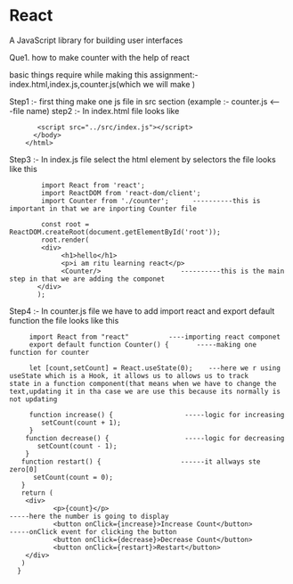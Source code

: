 # React

A JavaScript library for building user interfaces

Que1. how to make counter with the help of react 

basic things require while making this assignment:- index.html,index.js,counter.js(which we will make ) 

Step1 :- first thing make one js file in src section (example :- counter.js <---file name)
step2 :- In index.html file looks like 
        <!DOCTYPE html>
         <html lang="en">
            <head>
              <some tags>
              <title>React App</title>
           </head>
           <body>
              <div id="root"></div>

           <script src="../src/index.js"></script>
          </body>
        </html>
Step3 :- In index.js file select the html element by selectors the file looks like this 
  
            import React from 'react';
            import ReactDOM from 'react-dom/client';
            import Counter from './counter';      ----------this is important in that we are inporting Counter file

            const root = ReactDOM.createRoot(document.getElementById('root'));
            root.render(
            <div>
                 <h1>hello</h1>
                 <p>i am ritu learning react</p>
                 <Counter/>                    ----------this is the main step in that we are adding the componet
           </div>
           );

Step4 :- In counter.js file we have to add import react and export default function the file looks like this 
  
         import React from "react"          ----importing react componet
         export default function Counter() {       -----making one function for counter

         let [count,setCount] = React.useState(0);    ---here we r using useState which is a Hook, it allows us to allows us to track                                                              state in a function component(that means when we have to change the                                                                    text,updating it in tha case we are use this because its normally is not updating

         function increase() {                  -----logic for increasing 
            setCount(count + 1);
         }
        function decrease() {                   -----logic for decreasing 
           setCount(count - 1);
        }
       function restart() {                    ------it allways ste zero[0]
          setCount(count = 0);
       }
       return (
        <div>
               <p>{count}</p>                                                -----here the number is going to display
               <button onClick={increase}>Increase Count</button>            -----onClick event for clicking the button
               <button onClick={decrease}>Decrease Count</button>
               <button onClick={restart}>Restart</button>
        </div>
       )
      }


     
